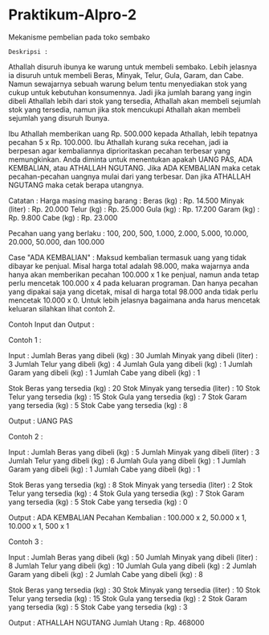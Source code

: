 # Praktikum-Alpro-2
Mekanisme pembelian pada toko sembako

	Deskripsi :
Athallah disuruh ibunya ke warung untuk membeli sembako. Lebih jelasnya ia disuruh untuk membeli Beras, Minyak, Telur, Gula, Garam, dan Cabe.
Namun sewajarnya sebuah warung belum tentu menyediakan stok yang cukup untuk kebutuhan konsumennya. Jadi jika jumlah barang yang ingin dibeli Athallah lebih dari stok yang tersedia, Athallah akan membeli sejumlah stok yang tersedia, namun jika stok mencukupi Athallah akan membeli sejumlah yang disuruh Ibunya.

Ibu Athallah memberikan uang Rp. 500.000 kepada Athallah, lebih tepatnya pecahan 5 x Rp. 100.000. Ibu Athallah kurang suka recehan, jadi ia berpesan agar kembaliannya diprioritaskan pecahan terbesar yang memungkinkan. Anda diminta untuk menentukan apakah UANG PAS, ADA KEMBALIAN, atau ATHALLAH NGUTANG. Jika ADA KEMBALIAN maka cetak pecahan-pecahan uangnya mulai dari yang terbesar. Dan jika ATHALLAH NGUTANG maka cetak berapa utangnya. 

Catatan : 
Harga masing masing barang :
Beras   (kg)        : Rp. 14.500
Minyak  (liter)     : Rp. 20.000
Telur   (kg)        : Rp. 25.000
Gula    (kg)        : Rp. 17.200
Garam   (kg)        : Rp. 9.800
Cabe    (kg)        : Rp. 23.000

Pecahan uang yang berlaku : 100, 200, 500, 1.000, 2.000, 5.000, 10.000, 20.000, 50.000, dan 100.000

Case "ADA KEMBALIAN" :
Maksud kembalian termasuk uang yang tidak dibayar ke penjual. Misal harga total adalah 98.000, maka wajarnya anda hanya akan memberikan pecahan 100.000 x 1 ke penjual, namun anda tetap perlu mencetak 100.000 x 4 pada keluaran programan. Dan hanya pecahan yang dipakai saja yang dicetak, misal di harga total 98.000 anda tidak perlu mencetak 10.000 x 0. Untuk lebih jelasnya bagaimana anda harus mencetak keluaran silahkan lihat contoh 2.


Contoh Input dan Output : 

Contoh 1 :

Input :
Jumlah Beras yang dibeli (kg) : 30
Jumlah Minyak yang dibeli (liter) : 3
Jumlah Telur yang dibeli (kg) : 4
Jumlah Gula yang dibeli (kg) : 1
Jumlah Garam yang dibeli (kg) : 1
Jumlah Cabe yang dibeli (kg) : 1

Stok Beras yang tersedia (kg) : 20
Stok Minyak yang tersedia (liter) : 10
Stok Telur yang tersedia (kg) : 15
Stok Gula yang tersedia (kg) : 7
Stok Garam yang tersedia (kg) : 5
Stok Cabe yang tersedia (kg) : 8

Output :
UANG PAS


Contoh 2 :

Input :
Jumlah Beras yang dibeli (kg) : 5
Jumlah Minyak yang dibeli (liter) : 3
Jumlah Telur yang dibeli (kg) : 6
Jumlah Gula yang dibeli (kg) : 1
Jumlah Garam yang dibeli (kg) : 1
Jumlah Cabe yang dibeli (kg) : 1

Stok Beras yang tersedia (kg) : 8
Stok Minyak yang tersedia (liter) : 2
Stok Telur yang tersedia (kg) : 4
Stok Gula yang tersedia (kg) : 7
Stok Garam yang tersedia (kg) : 5
Stok Cabe yang tersedia (kg) : 0

Output :
ADA KEMBALIAN
Pecahan Kembalian : 100.000 x 2, 50.000 x 1, 10.000 x 1, 500 x 1


Contoh 3 :

Input :
Jumlah Beras yang dibeli (kg) : 50
Jumlah Minyak yang dibeli (liter) : 8
Jumlah Telur yang dibeli (kg) : 10
Jumlah Gula yang dibeli (kg) : 2
Jumlah Garam yang dibeli (kg) : 2
Jumlah Cabe yang dibeli (kg) : 8

Stok Beras yang tersedia (kg) : 30
Stok Minyak yang tersedia (liter) : 10
Stok Telur yang tersedia (kg) : 15
Stok Gula yang tersedia (kg) : 2
Stok Garam yang tersedia (kg) : 5
Stok Cabe yang tersedia (kg) : 3

Output :
ATHALLAH NGUTANG
Jumlah Utang : Rp. 468000
